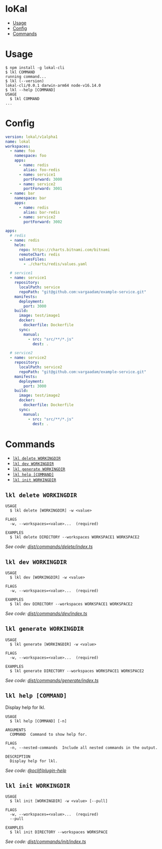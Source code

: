 loKal
=================

<!-- toc -->
* [Usage](#usage)
* [Config](#config)
* [Commands](#commands)
<!-- tocstop -->
# Usage
<!-- usage -->
```sh-session
$ npm install -g lokal-cli
$ lkl COMMAND
running command...
$ lkl (--version)
lokal-cli/0.0.1 darwin-arm64 node-v16.14.0
$ lkl --help [COMMAND]
USAGE
  $ lkl COMMAND
...
```
<!-- usagestop -->

# Config

```yaml
version: lokal/v1alpha1
name: lokal
workspaces:
  - name: foo
    namespace: foo
    apps:
      - name: redis
        alias: foo-redis
      - name: service1
        portForward: 3000
      - name: service2
        portForward: 3001
  - name: bar
    namespace: bar
    apps:
      - name: redis
        alias: bar-redis
      - name: service2
        portForward: 3002

apps:
  # redis
  - name: redis
    helm:
      repo: https://charts.bitnami.com/bitnami
      remoteChart: redis
      valuesFiles:
        - ./charts/redis/values.yaml

  # service1
  - name: service1
    repository:
      localPath: service
      repoPath: "git@github.com:vargaadam/example-service.git"
    manifests:
      deployment:
        port: 3000
    build:
      image: test/image1
      docker:
        dockerfile: Dockerfile
      sync:
        manual:
          - src: "src/**/*.js"
            dest: .

  # service2
  - name: service2
    repository:
      localPath: service2
      repoPath: "git@github.com:vargaadam/example-service.git"
    manifests:
      deployment:
        port: 3000
    build:
      image: test/image2
      docker:
        dockerfile: Dockerfile
      sync:
        manual:
          - src: "src/**/*.js"
            dest: .
```
# Commands
<!-- commands -->
* [`lkl delete WORKINGDIR`](#lkl-delete-workingdir)
* [`lkl dev WORKINGDIR`](#lkl-dev-workingdir)
* [`lkl generate WORKINGDIR`](#lkl-generate-workingdir)
* [`lkl help [COMMAND]`](#lkl-help-command)
* [`lkl init WORKINGDIR`](#lkl-init-workingdir)

## `lkl delete WORKINGDIR`

```
USAGE
  $ lkl delete [WORKINGDIR] -w <value>

FLAGS
  -w, --workspaces=<value>...  (required)

EXAMPLES
  $ lkl delete DIRECTORY --workspaces WORKSPACE1 WORKSPACE2
```

_See code: [dist/commands/delete/index.ts](https://github.com/vargaadam/lokal-cli/blob/v0.0.1/dist/commands/delete/index.ts)_

## `lkl dev WORKINGDIR`

```
USAGE
  $ lkl dev [WORKINGDIR] -w <value>

FLAGS
  -w, --workspaces=<value>...  (required)

EXAMPLES
  $ lkl dev DIRECTORY --workspaces WORKSPACE1 WORKSPACE2
```

_See code: [dist/commands/dev/index.ts](https://github.com/vargaadam/lokal-cli/blob/v0.0.1/dist/commands/dev/index.ts)_

## `lkl generate WORKINGDIR`

```
USAGE
  $ lkl generate [WORKINGDIR] -w <value>

FLAGS
  -w, --workspaces=<value>...  (required)

EXAMPLES
  $ lkl generate DIRECTORY --workspaces WORKSPACE1 WORKSPACE2
```

_See code: [dist/commands/generate/index.ts](https://github.com/vargaadam/lokal-cli/blob/v0.0.1/dist/commands/generate/index.ts)_

## `lkl help [COMMAND]`

Display help for lkl.

```
USAGE
  $ lkl help [COMMAND] [-n]

ARGUMENTS
  COMMAND  Command to show help for.

FLAGS
  -n, --nested-commands  Include all nested commands in the output.

DESCRIPTION
  Display help for lkl.
```

_See code: [@oclif/plugin-help](https://github.com/oclif/plugin-help/blob/v5.1.12/src/commands/help.ts)_

## `lkl init WORKINGDIR`

```
USAGE
  $ lkl init [WORKINGDIR] -w <value> [--pull]

FLAGS
  -w, --workspaces=<value>...  (required)
  --pull

EXAMPLES
  $ lkl init DIRECTORY --workspaces WORKSPACE
```

_See code: [dist/commands/init/index.ts](https://github.com/vargaadam/lokal-cli/blob/v0.0.1/dist/commands/init/index.ts)_
<!-- commandsstop -->
